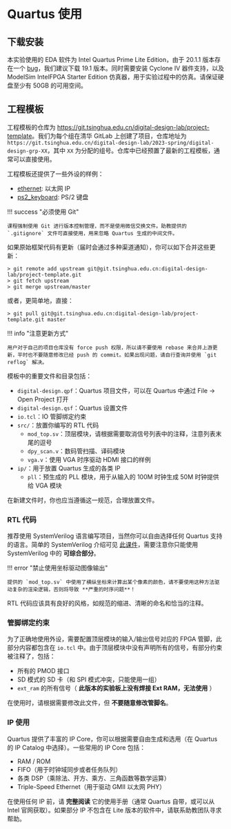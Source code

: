 # Quartus 使用

## 下载安装

本实验使用的 EDA 软件为 Intel Quartus Prime Lite Edition，由于 20.1.1 版本存在一个 [bug](https://community.intel.com/t5/Intel-Quartus-Prime-Software/Error-suppressible-vsim-12110-The-novopt-option-has-no-effect-on/td-p/1195522)，我们建议下载 19.1 版本。同时需要安装 Cyclone IV 器件支持，以及 ModelSim IntelFPGA Starter Edition 仿真器，用于实验过程中的仿真。请保证硬盘至少有 50GB 的可用空间。

## 工程模板

<!-- 请从 [此处](static/digital-design-template.zip) 下载工程模板。解压后即可导入 Quartus 中，通常不需要更改任何设置即可使用。 -->

工程模板的仓库为 <https://git.tsinghua.edu.cn/digital-design-lab/project-template>。我们为每个组在清华 GitLab 上创建了项目，仓库地址为 `https://git.tsinghua.edu.cn/digital-design-lab/2023-spring/digital-design-grp-XX`，其中 `XX` 为分配的组号。仓库中已经预置了最新的工程模板，通常可以直接使用。

工程模板还提供了一些外设的样例：

- [ethernet](https://git.tsinghua.edu.cn/digital-design-lab/project-template/-/tree/ethernet): 以太网 IP
- [ps2_keyboard](https://git.tsinghua.edu.cn/digital-design-lab/project-template/-/tree/ps2_keyboard): PS/2 键盘

!!! success "必须使用 Git"
    
    课程强制使用 Git 进行版本控制管理，而不是使用微信交换文件。助教提供的 `.gitignore` 文件可直接使用，用来忽略 Quartus 生成的中间文件。

如果原始框架代码有更新（届时会通过多种渠道通知），你可以如下合并这些更新：

```shell
> git remote add upstream git@git.tsinghua.edu.cn:digital-design-lab/project-template.git
> git fetch upstream
> git merge upstream/master
```

或者，更简单地，直接：

```shell
> git pull git@git.tsinghua.edu.cn:digital-design-lab/project-template.git master
```

!!! info "注意更新方式"

    用户对于自己的项目仓库没有 force push 权限，所以请不要使用 rebase 来合并上游更新，平时也不要随意修改已经 push 的 commit。如果出现问题，请自行查询并使用 `git reflog` 解决。

模板中的重要文件和目录包括：

* `digital-design.qpf`：Quartus 项目文件，可以在 Quartus 中通过 File → Open Project 打开
* `digital-design.qsf`：Quartus 设置文件
* `io.tcl`：IO 管脚绑定约束
* `src/`：放置你编写的 RTL 代码
    * `mod_top.sv`：顶层模块，请根据需要取消信号列表中的注释，注意列表末尾的逗号
    * `dpy_scan.v`：数码管扫描、译码模块
    * `vga.v`：使用 VGA 时序驱动 HDMI 接口的样例
* `ip/`：用于放置 Quartus 生成的各类 IP
    * `pll`：预生成的 PLL 模块，用于从输入的 100M 时钟生成 50M 时钟提供给 VGA 模块

在新建文件时，你也应当遵循这一规范，合理放置文件。

### RTL 代码

推荐使用 SystemVerilog 语言编写项目，当然你可以自由选择任何 Quartus 支持的语言。简单的 SystemVerilog 介绍可见 [此课件](static/systemverilog.pdf)，需要注意你只能使用 SystemVerilog 中的 **可综合部分**。

!!! error "禁止使用坐标驱动图像输出"

    提供的 `mod_top.sv` 中使用了横纵坐标来计算出某个像素的颜色，请不要使用这种方法驱动复杂的渲染逻辑，否则将导致 **严重的时序问题**！

RTL 代码应该具有良好的风格，如规范的缩进、清晰的命名和恰当的注释。

### 管脚绑定约束

为了正确地使用外设，需要配置顶层模块的输入/输出信号对应的 FPGA 管脚，此部分内容都包含在 `io.tcl` 中。由于顶层模块中没有声明所有的信号，有部分约束被注释了，包括：

* 所有的 PMOD 接口
* SD 模式的 SD 卡（和 SPI 模式冲突，只能使用一组）
* `ext_ram` 的所有信号（ **此版本的实验板上没有焊接 Ext RAM，无法使用** ）

在使用时，请根据需要修改此文件，但 **不要随意修改管脚名**。

### IP 使用

Quartus 提供了丰富的 IP Core，你可以根据需要自由生成和选用（在 Quartus 的 IP Catalog 中选择）。一些常用的 IP Core 包括：

* RAM / ROM
* FIFO（用于时钟域同步或者任务队列）
* 各类 DSP（乘除法、开方、乘方、三角函数等数学运算）
* Triple-Speed Ethernet（用于驱动 GMII 以太网 PHY）

在使用任何 IP 前，请 **完整阅读** 它的使用手册（通常 Quartus 自带，或可以从 Intel 官网获取）。如果部分 IP 不包含在 Lite 版本的软件中，请联系助教团队寻求帮助。
